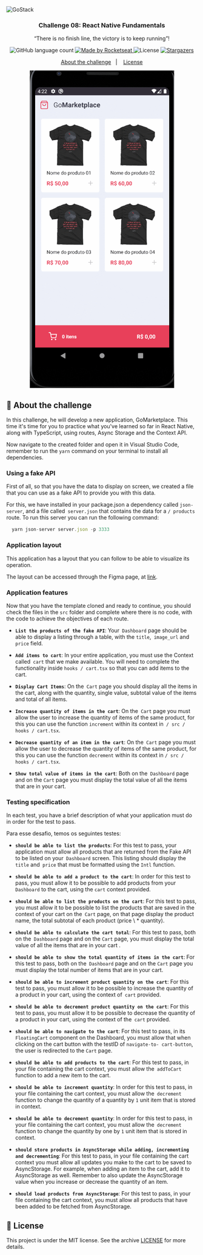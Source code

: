 <img alt="GoStack" src="https://storage.googleapis.com/golden-wind/bootcamp-gostack/header-desafios.png" />

<h3 align="center">
  Challenge 08: React Native Fundamentals
</h3>

<p align="center">“There is no finish line, the victory is to keep running”!</blockquote>

<p align="center">
  <img alt="GitHub language count" src="https://img.shields.io/github/languages/count/rocketseat/bootcamp-gostack-desafios?color=%2304D361">

  <a href="https://rocketseat.com.br">
    <img alt="Made by Rocketseat" src="https://img.shields.io/badge/made%20by-Rocketseat-%2304D361">
  </a>

  <img alt="License" src="https://img.shields.io/badge/license-MIT-%2304D361">

  <a href="https://github.com/Rocketseat/bootcamp-gostack-desafios/stargazers">
    <img alt="Stargazers" src="https://img.shields.io/github/stars/rocketseat/bootcamp-gostack-desafios?style=social">
  </a>
</p>

<p align="center">
  <a href="#rocket-sobre-o-desafio">About the challenge</a>&nbsp;&nbsp;&nbsp;|&nbsp;&nbsp;&nbsp;
  <a href="#memo-licença">License</a>
</p>

<p align="center">
  <img  src="./gif.gif">
</p>

## :rocket: About the challenge

In this challenge, he will develop a new application, GoMarketplace. This time it's time for you to practice what you've learned so far in React Native, along with TypeScript, using routes, Async Storage and the Context API.


Now navigate to the created folder and open it in Visual Studio Code, remember to run the `yarn` command on your terminal to install all dependencies.

### Using a fake API

First of all, so that you have the data to display on screen, we created a file that you can use as a fake API to provide you with this data.

For this, we have installed in your package.json a dependency called `json-server`, and a file called` server.json` that contains the data for a `/ products` route. To run this server you can run the following command:

```js
  yarn json-server server.json -p 3333
```

### Application layout

This application has a layout that you can follow to be able to visualize its operation.

The layout can be accessed through the Figma page, at [ link](https://www.figma.com/file/VgK3hsmyGbqiGu9FdqfUzF/GoMarketplace?node-id=0%3A1).


### Application features

Now that you have the template cloned and ready to continue, you should check the files in the `src` folder and complete where there is no code, with the code to achieve the objectives of each route.

- **`List the products of the fake API`**: Your` Dashboard` page should be able to display a listing through a table, with the `title`,` image_url` and `price` field.


- **`Add items to cart`**: In your entire application, you must use the Context called` cart` that we make available. You will need to complete the functionality inside `hooks / cart.tsx` so that you can add items to the cart.

- **`Display Cart Items`**: On the` Cart` page you should display all the items in the cart, along with the quantity, single value, subtotal value of the items and total of all items.

- **`Increase quantity of items in the cart`**: On the` Cart` page you must allow the user to increase the quantity of items of the same product, for this you can use the function `increment` within its context in` / src / hooks / cart.tsx`.

- **`Decrease quantity of an item in the cart`**: On the` Cart` page you must allow the user to decrease the quantity of items of the same product, for this you can use the function `decrement` within its context in `/ src / hooks / cart.tsx`.

- **`Show total value of items in the cart`**: Both on the` Dashboard` page and on the `Cart` page you must display the total value of all the items that are in your cart.

### Testing specification

In each test, you have a brief description of what your application must do in order for the test to pass.


Para esse desafio, temos os seguintes testes:

- **`should be able to list the products`**: For this test to pass, your application must allow all products that are returned from the Fake API to be listed on your` Dashboard` screen. This listing should display the `title` and` price` that must be formatted using the `Intl` function.

- **`should be able to add a product to the cart`**: In order for this test to pass, you must allow it to be possible to add products from your` Dashboard` to the cart, using the `cart` context provided.

- **`should be able to list the products on the cart`**: For this test to pass, you must allow it to be possible to list the products that are saved in the context of your cart on the` Cart` page, on that page display the product name, the total subtotal of each product (price \ * quantity).

- **`should be able to calculate the cart total`**: For this test to pass, both on the` Dashboard` page and on the `Cart` page, you must display the total value of all the items that are in your cart .

- **`should be able to show the total quantity of items in the cart`**: For this test to pass, both on the` Dashboard` page and on the `Cart` page you must display the total number of items that are in your cart.

- **`should be able to increment product quantity on the cart`**: For this test to pass, you must allow it to be possible to increase the quantity of a product in your cart, using the context of` cart` provided.

- **`should be able to decrement product quantity on the cart`**: For this test to pass, you must allow it to be possible to decrease the quantity of a product in your cart, using the context of the` cart` provided.

- **`should be able to navigate to the cart`**: For this test to pass, in its` FloatingCart` component on the Dashboard, you must allow that when clicking on the cart button with the testID of `navigate-to- cart-button`, the user is redirected to the `Cart` page.

- **`should be able to add products to the cart`**: For this test to pass, in your file containing the cart context, you must allow the` addToCart` function to add a new item to the cart.

- **`should be able to increment quantity`**: In order for this test to pass, in your file containing the cart context, you must allow the` decrement` function to change the quantity of a quantity by `1` unit item that is stored in context.

- **`should be able to decrement quantity`**: In order for this test to pass, in your file containing the cart context, you must allow the` decrement` function to change the quantity by one by `1` unit item that is stored in context.

- **`should store products in AsyncStorage while adding, incrementing and decrementing`**: For this test to pass, in your file containing the cart context you must allow all updates you make to the cart to be saved to AsyncStorage. For example, when adding an item to the cart, add it to AsyncStorage as well. Remember to also update the AsyncStorage value when you increase or decrease the quantity of an item.

- **`should load products from AsyncStorage`**: For this test to pass, in your file containing the cart context, you must allow all products that have been added to be fetched from AsyncStorage.


## :memo: License

This project is under the MIT license. See the archive [LICENSE](LICENSE) for more details.
